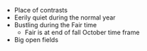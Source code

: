 - Place of contrasts
- Eerily quiet during the normal year
- Bustling during the Fair time
	- Fair is at end of fall October time frame
- Big open fields